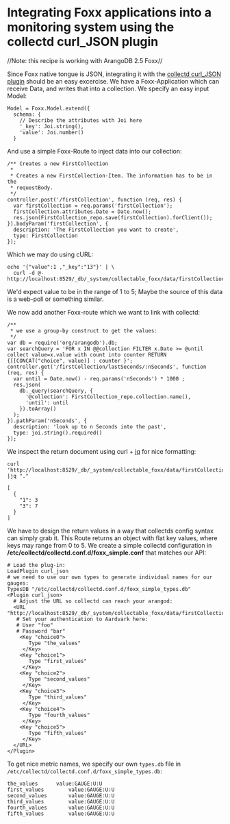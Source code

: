 Integrating Foxx applications into a monitoring system using the collectd curl_JSON plugin
==========================================================================================
//Note: this recipe is working with ArangoDB 2.5 Foxx//

Since Foxx native tongue is JSON, integrating it with the [collectd curl_JSON plugin](MonitoringWithCollectd.html)
should be an easy excercise.
We have a Foxx-Application which can receive Data, and writes that into a collection. We specify an easy input Model: 

    Model = Foxx.Model.extend({
      schema: {
        // Describe the attributes with Joi here
        '_key': Joi.string(),
        'value': Joi.number()
      }

And use a simple Foxx-Route to inject data into our collection:

    /** Creates a new FirstCollection
     *
     * Creates a new FirstCollection-Item. The information has to be in the
     * requestBody.
     */
    controller.post('/firstCollection', function (req, res) {
      var firstCollection = req.params('firstCollection');
      firstCollection.attributes.Date = Date.now();
      res.json(FirstCollection_repo.save(firstCollection).forClient());
    }).bodyParam('firstCollection', {
      description: 'The FirstCollection you want to create',
      type: FirstCollection
    });


Which we may do using cURL:

    echo '{"value":1 ,"_key":"13"}' | \
      curl -d @-  http://localhost:8529/_db/_system/collectable_foxx/data/firstCollection/firstCollection

We'd expect value to be in the range of 1 to 5; Maybe the source of this data is a web-poll or something similar.

We now add another Foxx-route which we want to link with collectd:

    /**
     * we use a group-by construct to get the values:
     */
    var db = require('org/arangodb').db;
    var searchQuery = 'FOR x IN @@collection FILTER x.Date >= @until collect value=x.value with count into counter RETURN {[[CONCAT("choice", value)] : counter }';
    controller.get('/firstCollection/lastSeconds/:nSeconds', function (req, res) {
      var until = Date.now() - req.params('nSeconds') * 1000 ;
      res.json(
        db._query(searchQuery, {
          '@collection': FirstCollection_repo.collection.name(),
          'until': until
        }).toArray()
      );
    }).pathParam('nSeconds', {
      description: 'look up to n Seconds into the past',
      type: joi.string().required()
    });

We inspect the return document using curl + [jq](http://stedolan.github.io/jq/) for nice formatting:

    curl 'http://localhost:8529/_db/_system/collectable_foxx/data/firstCollection/firstCollection/lastSeconds/10' |jq "."

    [
      {
        "1": 3
        "3": 7
      }
    ]

We have to design the return values in a way that collectds config syntax can simply grab it. This Route returns an object with flat key values, where keys may range from 0 to 5. 
We create a simple collectd configuration in **/etc/collectd/collectd.conf.d/foxx_simple.conf** that matches our API:


    # Load the plug-in:
    LoadPlugin curl_json
    # we need to use our own types to generate individual names for our gauges:
    TypesDB "/etc/collectd/collectd.conf.d/foxx_simple_types.db"
    <Plugin curl_json>
      # Adjust the URL so collectd can reach your arangod:
      <URL "http://localhost:8529/_db/_system/collectable_foxx/data/firstCollection/firstCollection/lastSeconds/10">
       # Set your authentication to Aardvark here:
       # User "foo"
       # Password "bar"
        <Key "choice0">
           Type "the_values"
         </Key>
        <Key "choice1">
           Type "first_values"
         </Key>
        <Key "choice2">
           Type "second_values"
         </Key>
        <Key "choice3">
           Type "third_values"
         </Key>
        <Key "choice4">
           Type "fourth_values"
         </Key>
        <Key "choice5">
           Type "fifth_values"
         </Key>
      </URL>
    </Plugin>


To get nice metric names, we specify our own `types.db` file in `/etc/collectd/collectd.conf.d/foxx_simple_types.db`:

    the_values		value:GAUGE:U:U
    first_values		value:GAUGE:U:U
    second_values		value:GAUGE:U:U
    third_values		value:GAUGE:U:U
    fourth_values		value:GAUGE:U:U
    fifth_values		value:GAUGE:U:U
